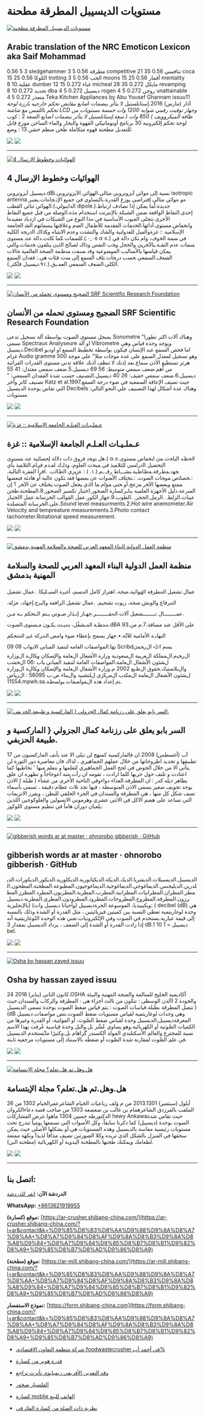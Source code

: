 # مستويات الديسيبل المطرقة مطحنة

<a href="https://swt.shibang-china.com/?l=ar&img&k=%D9%85%D8%B3%D8%AA%D9%88%D9%8A%D8%A7%D8%AA+%D8%A7%D9%84%D8%AF%D9%8A%D8%B3%D9%8A%D8%A8%D9%84+%D8%A7%D9%84%D9%85%D8%B7%D8%B1%D9%82%D8%A9+%D9%85%D8%B7%D8%AD%D9%86%D8%A9" target="_blank">![مستويات الديسيبل المطرقة مطحنة](http://static.shibang-china.com/all-800x300/328.jpg)</a>

## Arabic translation of the NRC Emoticon Lexicon aka Saif Mohammad
0.56 5 3 sledgehammer مطرقة 0.56 5 3 competitive تنافسي 0.56 35 21 coca الكوكا 0.56 25 15 trotting الخب 0.56 5 3 moons أقمار 0.56 25 15 mentality عقلية.10 8 dumber غباء 0.272 15 12 micheal مايكل 0.272 35 28 revamping تجديد 0.272 10 8 dba ديسيبل 0.272 5 4 rogen روجن 0.272 5 4 unattainable متعذر 0.272 5 4.Teka Kitchen Appliances by Abu Yousef Ghannam issuu11 آذار (مارس) 2016.إﺳﺘﺎﻧﻠﺴﺘﻴﻞ ﻻ ﻳﺘﺄﺛﺮ ﺑﺒﺼﻤﺎت ا*ﺻﺎﺑﻊ ﻣﻘﺎﺑﺾ ﺗﺤﻜﻢ ﺧﺎرﺟﻴﻪ ﺑﺎرزة ﻟﻮﺣﺔ ﺗﺤﻜﻢ ﺑﺎﻟﻠﻤﺲ ﻣﻊ ﺷﺎﺷﺔ LCD وﺟﻬﺎز ﺗﻮﻗﻴﺖ رﻗﻤﻲ ﺷﻮاﻳﻪ 1200 وات ﺧﻤﺴﺔ ﻣﺴﺘﻮﻳﺎت ﻣﻦ ﻃﺎﻗﺔ اﻟﻤﻴﻜﺮووﻳﻒ ) 850 وات ( ﺳﻌﺔ.إﺳﺘﺎﻧﻠﺴﺘﻴﻞ ﻻ ﻳﺘﺄﺛﺮ ﺑﺒﺼﻤﺎت ا*ﺻﺎﺑﻊ اﻟﺴﻌﺔ 2 : ﻛﻮب ﻟﻮﺣﺔ ﺗﺤﻜﻢ إﻟﻜﺘﺮوﻧﻴﺔ 30 ﺑﺮﻧﺎﻣﺞ أوﺗﻮﻣﺎﺗﻴﻜﻲ اﻟﻘﻬﻮة واﻟﺒﺨﺎر واﻟﻤﺎء اﻟﺴﺎﺧﻦ ﻣﻮزع ﻗﺎﺑﻞ ﻟﻠﺘﻌﺪﻳﻞ ﻣﻄﺤﻨﺔ ﻗﻬﻮه ﻣﺘﻜﺎﻣﻠﺔ ﻃﺤﻦ ﻣﻨﻈﻢ ﺧﺸﻦ 13 : وﺿﻊ.


<a href="https://whatsapp.shibangsoft.com/WhatsApp.php" target="_blank" title="WhatsApp">![](http://static.shibang-china.com/icon/whatsapp.png)</a> <a href="https://swt.shibang-china.com/?l=ar&icon&k=%D9%85%D8%B3%D8%AA%D9%88%D9%8A%D8%A7%D8%AA+%D8%A7%D9%84%D8%AF%D9%8A%D8%B3%D9%8A%D8%A8%D9%84+%D8%A7%D9%84%D9%85%D8%B7%D8%B1%D9%82%D8%A9+%D9%85%D8%B7%D8%AD%D9%86%D8%A9" target="_blank">![](http://static.shibang-china.com/icon/chat-ar.png)</a>

---

<a href="https://swt.shibang-china.com/?l=ar&img&k=%D9%85%D8%B3%D8%AA%D9%88%D9%8A%D8%A7%D8%AA+%D8%A7%D9%84%D8%AF%D9%8A%D8%B3%D9%8A%D8%A8%D9%84+%D8%A7%D9%84%D9%85%D8%B7%D8%B1%D9%82%D8%A9+%D9%85%D8%B7%D8%AD%D9%86%D8%A9" target="_blank">![4 اﻟﻬﻮاﺋﻴﺎت وﺧﻄﻮط اﻹرﺳﺎل](http://static.shibang-china.com/all-800x300/750.jpg)</a>

## 4 اﻟﻬﻮاﺋﻴﺎت وﺧﻄﻮط اﻹرﺳﺎل
دﻳﺴﻴﺒﻞ ﺁﻳﺰوﺗﺮوﺑﻲ.dBi.ﻧﺴﺒﺔ إﻟﻰ هﻮاﺋﻲ ﺁﻳﺰوﺗﺮوﺑﻲ ﻣﺜﺎﻟﻲ.اﻟﻬﻮاﺋﻲ اﻵﻳﺰوﺗﺮوﺑﻲ isotropic antenna.هﻮ هﻮاﺋﻲ ﻣﺜﺎﻟﻲ إﻓﺘﺮاﺿﻲ ﻳﻮزع اﻟﻘﺪرة.ﺑﺎﻟﺘﺴﺎوي ﻓﻲ ﺟﻤﻴﻊ اﻹﺗ.ﺠﺎهﺎت.ﻳﻌﺘﺒﺮ اﻟﻬﻮاﺋﻲ ﺛﻨﺎﺋﻲ اﻟﻘﻄﺐ.(.اﻟﺪاﻳﺒﻮﻟﻲ dipole.).ﺟﺪﻳﺪة.آﻤﺎ ﻳﻤﻜﻦ إذا ﺗﺼﺎدف ارﺗﺒﺎط إﺣﺪى.اﻟﻨﻘﺎط اﻟﻮاﻗﻌﺔ ﺿﻤﻦ اﻟﺸﺒﻜﺔ ﺑﺎﻹﻧﺘﺮﻧﺖ اﺳﺘﺨﺪام هﺬﻩ.اﻟﻮﺻﻠﺔ ﻣﻦ ﻗﺒﻞ ﺟﻤﻴﻊ اﻟﻨﻘﺎط اﻷﺧﺮى.ﺗﺘﺠﻠﻰ اﻟﻌﻴﻮب اﻷﺳﺎﺳﻴﺔ ﻓﻲ هﺬا اﻟﻨﻮع ﻣﻦ اﻟﺸﺒﻜﺎت ﻓﻲ ازدﻳﺎد ﺗﻌﻘﻴﺪهﺎ واﻧﺨﻔﺎض.ﻣﺴﺘﻮى.أداﺋﻬﺎ.ﺍﻟﺨﺩﻤﺎﺕ ﺍﻟﻤﻘﺩﻤﺔ ﻟﻸﻁﻔﺎل ﺍﻟﺼﻡ ﻭﻋﻼﻗﺘﻬﺎ ﺒﺴﻤﺎﺘﻬﻡ ﺍﻟﺸ الجامعة الإسلامية :: غزةﻭﺍﻟﻤﻴل ﻟﻠﻌﺩﻭﺍﻨﻴﺔ ﻭﺍﻟﺸﻙ ﻭﺍﻟﺘﺸﺘﺕ ﻭﻋﺩﻡ ﺍﻻﻨﺘﺒﺎﻩ ﻭﻜﺫﻟﻙ ﺍﻟﺩﺭﺠﺔ ﺍﻟﻜﻠﻴﺔ ﻟﻠﺴﻤﺎﺕ ﻜﻤﺎ ﻜﺎﻨﺕ.ﺩﺍﻟﺔ ﻋﻨﺩ ﻤﺴﺘﻭﻯ.(.٠,٠٥ α ≤.) ﻓﻲ ﺴﻤﺔ ﺍﻟﺨﻭﻑ، ﻭﻟﻡ ﺘﻜﻥ ﺩﺍﻟﺔ ﻓﻲ ﺴﻤﺎﺕ ﻋﺩﻡ ﺍﻟﺜﻘـﺔ.ﺒﺎﻵﺨﺭﻴﻥ ﻭﺍﻟﺨﺠل ﻭﺤﺏ ﺍﻟﻨﻔﺱ ﻭﺫﻟﻙ ﻟﺼﺎﻟﺢ ﺍﻟﺫﻴﻥ ﻴﺘﻠﻘﻭﻥ ﺨﺩﻤﺎﺕ.ﻭﺍﻟﺘﻲ ﻴﻤﻜﻥ ﻗﻴﺎﺴﻬﺎ ﺒﺎﻷﺴﺎﻟﻴﺏ ﺍﻟﻤﻭﻀﻭﻋﻴﺔ ﻭﻗﺩ ﺼﻨﻔﺕ ﻤﻨﻅﻤﺔ ﺍﻟﺼﺤﺔ ﺍﻟﻌﺎﻟﻤﻴﺔ ﺤﺎﻻﺕ ﺍﻟﻀﻌﻑ.ﺍﻟﺴﻤﻌﻲ ﺤﺴﺏ ﺩﺭﺠﺎﺕ ﺘﻠﻑ ﺍﻟﺴﻤﻊ ﺇﻟﻰ ﺴﺕ ﻓﺌﺎﺕ ﻫﻲ.: ﻓﻘﺩﺍﻥ ﺍﻟﺴﻤﻊ ﺍﻟﻜﻠﻰ.ﺍﻟﻀﻌﻑ ﺍﻟﺴﻤﻌﻲ ﺍﻟﻌﻤ.ﻴﻕ.(.٩١.ﺩﻴﺴﻴﺒل ﻓﺄﻜﺜﺭ.).


<a href="https://whatsapp.shibangsoft.com/WhatsApp.php" target="_blank" title="WhatsApp">![](http://static.shibang-china.com/icon/whatsapp.png)</a> <a href="https://swt.shibang-china.com/?l=ar&icon&k=%D9%85%D8%B3%D8%AA%D9%88%D9%8A%D8%A7%D8%AA+%D8%A7%D9%84%D8%AF%D9%8A%D8%B3%D9%8A%D8%A8%D9%84+%D8%A7%D9%84%D9%85%D8%B7%D8%B1%D9%82%D8%A9+%D9%85%D8%B7%D8%AD%D9%86%D8%A9" target="_blank">![](http://static.shibang-china.com/icon/chat-ar.png)</a>

---

<a href="https://swt.shibang-china.com/?l=ar&img&k=%D9%85%D8%B3%D8%AA%D9%88%D9%8A%D8%A7%D8%AA+%D8%A7%D9%84%D8%AF%D9%8A%D8%B3%D9%8A%D8%A8%D9%84+%D8%A7%D9%84%D9%85%D8%B7%D8%B1%D9%82%D8%A9+%D9%85%D8%B7%D8%AD%D9%86%D8%A9" target="_blank">![الضجيج ومستوى تحمله من الأنسان SRF Scientific Research Foundation](http://static.shibang-china.com/all-800x300/1148.jpg)</a>

## الضجيج ومستوى تحمله من الأنسان SRF Scientific Research Foundation
يسجل مستوى الصوت بواسطة آلة تسجيل تدعى Sonometre وهناك آلات اكثر تطورا&quot; تسمى Spectraux Analyseure او آلة Vibrometre ويوجد وحدة قياس وهي ديسيبل.Decibel اما فحص السمع عند الإنسان فيكون بواسطة تخطيط السمع او اوديو غرام Audio gramme وهو تسجيل لمعدل السمع على عدة موجات مثلا&quot; على موجة 500 هرتز تستطيع الأذن سماع.بعد إذنك لا تنظف أذنك علاقة تدني مستوى القدرات القرائية من أهم.ضعف سمعي متوسط: 56 69 ديسيبل.5.ضعف سمعي معتدل: 41 55 ديسيبل.6.ضعف سمعي خفيف: 26 40 ديسيبل.التصنيف حسب شدة الفقدان السمعي: &quot; تصنيف كاتز وآخر Katz et al.1997.حيث تصنف الإعاقة السمعية في ضوء درجة السمع التي تقاس بوحدة الديسبيل Decibels وهناك عدة أشكال لهذا التصنيف علي النحو التالي: مستويات.


<a href="https://whatsapp.shibangsoft.com/WhatsApp.php" target="_blank" title="WhatsApp">![](http://static.shibang-china.com/icon/whatsapp.png)</a> <a href="https://swt.shibang-china.com/?l=ar&icon&k=%D9%85%D8%B3%D8%AA%D9%88%D9%8A%D8%A7%D8%AA+%D8%A7%D9%84%D8%AF%D9%8A%D8%B3%D9%8A%D8%A8%D9%84+%D8%A7%D9%84%D9%85%D8%B7%D8%B1%D9%82%D8%A9+%D9%85%D8%B7%D8%AD%D9%86%D8%A9" target="_blank">![](http://static.shibang-china.com/icon/chat-ar.png)</a>

---

<a href="https://swt.shibang-china.com/?l=ar&img&k=%D9%85%D8%B3%D8%AA%D9%88%D9%8A%D8%A7%D8%AA+%D8%A7%D9%84%D8%AF%D9%8A%D8%B3%D9%8A%D8%A8%D9%84+%D8%A7%D9%84%D9%85%D8%B7%D8%B1%D9%82%D8%A9+%D9%85%D8%B7%D8%AD%D9%86%D8%A9" target="_blank">![ﻋـﻤﻠـﻴـﺎﺕ ﺍﻟﻌـﻠـﻡ الجامعة الإسلامية :: غزة](http://static.shibang-china.com/all-800x300/696.jpg)</a>

## ﻋـﻤﻠـﻴـﺎﺕ ﺍﻟﻌـﻠـﻡ الجامعة الإسلامية :: غزة
ﻫل ﺘﻭﺠﺩ ﻓﺭﻭﻕ ﺫﺍﺕ ﺩﻻﻟﺔ ﺇﺤﺼﺎﺌﻴﺔ ﻋﻨﺩ ﻤﺴﺘﻭﻯ.( α.≤.ﻻﺤﻅﻪ ﺍﻟﺒﺎﺤﺙ ﻤﻥ ﺍﻨﺨﻔﺎﺽ ﻤﺴﺘﻭﻯ ﺍﻟﺘﺤﺼﻴل ﺍﻟﺩﺭﺍﺴﻲ ﻟﻠﺘﻼﻤﻴﺫ ﻓﻲ ﻤﺒﺤﺙ ﺍﻟﻌﻠﻭﻡ، ﻭﺫﻟـﻙ ﻟﻌـﺩﻡ ﻗﻴـﺎﻡ.ﺍﻟﺘﻼﻤﻴﺫ ﺒﺄﻱ ﺠﻬﺩ.ﻤﻁﺭﻗﺔ.ﻤﻁﺎﻁﻴﺔ.ﻨﺸـــﺎﻁ ﺭﻗـ.ـﻡ.(.١. ) : ﻋﺯﻴﺯﻱ ﺍﻟﻁﺎﻟﺏ. .ﺍﻗﺭﺃ ﺍﻟﻔﻘﺭﺓ ﺍﻟﺘﺎﻟﻴﺔ. :.ﺨﺼﺎﺌﺹ ﻤﻭﺠﺎﺕ ﺍﻟﺼﻭﺕ. :.ﺘﺨﺘﻠﻑ ﺍﻷﺼﻭﺍﺕ ﻋﻥ ﺒﻌﻀﻬﺎ ﻓﻘﺩ ﺘﻜﻭﻥ ﻋﺎﻟﻴﺔ ﺃﻭ ﻫﺎﺩﺌﺔ ﻓﺒﻌﻀﻬﺎ ﻤﻤﺘﻊ ﻭﺒﻌﻀﻬﺎ ﺍﻵﺨﺭ ﻤﺯﻋﺞ.ﺃﻭ ﺤﺘﻰ ﻤﺅﻟﻡ ﻤﺎ ﺍﻟﺫﻱ ﻴﺠﻌل ﺍﻟﺼﻭﺕ ﻴﺨﺘﻠﻑ ﻋﻥ ﺍﻵﺨﺭ ؟ ﺇﻥ ﺍﻟﺴﺭﻋﺔ.دليل الأجهزة العلمية ينايركسارة الصخور.اختبار تكسير الصخور.8.المطحنة.طحن عينات.الزلط. .الرمل.الحجر. .الطوب.9.جهاز الكور.عمل القوالب الخرسانة.عمل االختبار على.الخرسانة المتصلدة.Sound level measurments.2.Hot wire anemometer.Air Velocity and tempreature measurements.3.Photo contact tachometer.Rotational speed measurement.


<a href="https://whatsapp.shibangsoft.com/WhatsApp.php" target="_blank" title="WhatsApp">![](http://static.shibang-china.com/icon/whatsapp.png)</a> <a href="https://swt.shibang-china.com/?l=ar&icon&k=%D9%85%D8%B3%D8%AA%D9%88%D9%8A%D8%A7%D8%AA+%D8%A7%D9%84%D8%AF%D9%8A%D8%B3%D9%8A%D8%A8%D9%84+%D8%A7%D9%84%D9%85%D8%B7%D8%B1%D9%82%D8%A9+%D9%85%D8%B7%D8%AD%D9%86%D8%A9" target="_blank">![](http://static.shibang-china.com/icon/chat-ar.png)</a>

---

<a href="https://swt.shibang-china.com/?l=ar&img&k=%D9%85%D8%B3%D8%AA%D9%88%D9%8A%D8%A7%D8%AA+%D8%A7%D9%84%D8%AF%D9%8A%D8%B3%D9%8A%D8%A8%D9%84+%D8%A7%D9%84%D9%85%D8%B7%D8%B1%D9%82%D8%A9+%D9%85%D8%B7%D8%AD%D9%86%D8%A9" target="_blank">![منظمة العمل الدولية البناء المعهد العربي للصحة والسلامة المهنية بدمشق](http://static.shibang-china.com/all-800x300/833.jpg)</a>

## منظمة العمل الدولية البناء المعهد العربي للصحة والسلامة المهنية بدمشق
ﻋﻤﺎﻝ ﺗﺸﻐﻴﻞ ﺍﳌﻄﺮﻗﺔ ﺍﳍﻮﺍﺋﻴﺔ.ﺿﺠﺔ، ﺍﻫﺘﺰﺍﺯ ﻛﺎﻣﻞ ﺍﳉﺴﻢ، ﺃﻏﱪﺓ ﺍﻟﺴﻴ.ﻠﻴﻜﺎ. .ﻋﻤﺎﻝ ﺗﺸﻐﻴﻞ ﺍﳌﺮﻓﺎﻉ ﻭﺍﻟﻮﻧﺶ.ﺿﺠﺔ، ﺯﻳﻮﺕ ﺗﺸﺤﻴﻢ. .ﻋﻤﺎﻝ ﺗﺸﻐﻴﻞ ﺍﻟﺮﺍﻓﻌﺔ ﻭﺍﻟﱪﺝ.ﺇﺟﻬﺎﺩ، ﻋﺰﻟﺔ. .ﻋﻤــــــــﺎﻝ ﺗــــــــﺸﻐﻴﻞ ﺁﻻﺕ ﺍﳊﻔــــــــﺮ.ﺟﻬـﺎﺯ ﺇﻧـﺬﺍﺭ ﺻـﻮﺗﻲ ﻳـﺘﻢ ﺍﻟـﺘﺤﻜﻢ ﺑـﻪ ﻣـﻦ ﳏﻄـﺔ ﺍﳌـﺸﻐﱢﻞ، ﲝﻴـﺚ ﻳﻜـﻮﻥ ﻣـﺴﺘﻮﻯ.ﺍﻟﺼﻮﺕ.dBA 93.ﻋﻠﻰ ﺍﻷﻗﻞ ﻋﻨﺪ ﻣﺴﺎﻓﺔ.7.ﻡ ﻣﻦ ﺍﻟﻨﻬﺎﻳ.ﺔ ﺍﻷﻣﺎﻣﻴﺔ ﻟﻶﻟﺔ.•.ﺟﻬﺎﺯ ﻳﺴﻤﺢ ﺑﺈﻋﻄﺎﺀ ﺿﻮﺀ ﻭﺍﻣﺾ.ﺍﳊﺮﻛﺔ ﻏﲑ ﺍﳌﺘﺤﻜﻢ ﲠﺎ.المواصفات العامه لتنفيذ المباني الابواب 06 09 Scribdﺒﺴﻡ ﺍﷲ ﺍﻝﺭﺤﻤﻥ ﺍﻝﺭﺤﻴﻡ.ﺍﻝﻤﻤﻠﻜﺔ ﺍﻝﻌﺭﺒﻴﺔ ﺍﻝﺴﻌﻭﺩﻴﺔ ﻭﺯﺍﺭﺓ ﺍﻷﺸﻐﺎل ﺍﻝﻌﺎﻤﺔ ﻭﺍﻹﺴﻜﺎﻥ ﻭﻜﺎﻝﺔ ﺍﻝﻭﺯﺍﺭﺓ ﻝﺸﺌﻭﻥ ﺍﻷﺸﻐﺎل ﺍﻝﻌﺎﻤﺔ.ﺍﻟﻤﻮﺍﺻﻔﺎﺕ ﺍﻟﻌﺎﻣﺔ ﻟﺘﻨﻔﻴﺬ ﺍﻟﻤﺒﺎﻧﻲ ﺒﺎﺏ :06 ﺍﻝﺨﺸﺏ ﻭﺍﻝﺒﻼﺴﺘﻴﻙ.ﺤﻘﻭﻕ ﺍﻝﻁﺒﻊ 2002 ﻡ.ﻭﺯﺍﺭﺓ ﺍﻷﺸﻐﺎل ﺍﻝﻌﺎﻤﺔ ﻭﺍﻹﺴﻜﺎﻥ ﻭﻜﺎﻝﺔ ﺍﻝﻭﺯﺍﺭﺓ ﻝﺸﺌﻭﻥ ﺍﻷﺸﻐﺎل ﺍﻝﻌﺎﻤﺔ ﺍﻝﻤﻜﺘﺏ ﺍﻝﻤﺭﻜﺯﻱ ﻝﻠﺘﺸﻴﻴﺩ ﻭﺍﻝﺒﻨﺎﺀ ﺹ.ﺏ 56095 : ﺍﻝﺭﻴﺎﺽ 11554.mpwh.sa.ﺘﻡ ﺇﻋﺩﺍﺩ ﻫﺫﻩ ﺍﻝﻤﻭﺍﺼﻔﺎﺕ ﺒﻭﺍﺴﻁﺔ.


<a href="https://whatsapp.shibangsoft.com/WhatsApp.php" target="_blank" title="WhatsApp">![](http://static.shibang-china.com/icon/whatsapp.png)</a> <a href="https://swt.shibang-china.com/?l=ar&icon&k=%D9%85%D8%B3%D8%AA%D9%88%D9%8A%D8%A7%D8%AA+%D8%A7%D9%84%D8%AF%D9%8A%D8%B3%D9%8A%D8%A8%D9%84+%D8%A7%D9%84%D9%85%D8%B7%D8%B1%D9%82%D8%A9+%D9%85%D8%B7%D8%AD%D9%86%D8%A9" target="_blank">![](http://static.shibang-china.com/icon/chat-ar.png)</a>

---

<a href="https://swt.shibang-china.com/?l=ar&img&k=%D9%85%D8%B3%D8%AA%D9%88%D9%8A%D8%A7%D8%AA+%D8%A7%D9%84%D8%AF%D9%8A%D8%B3%D9%8A%D8%A8%D9%84+%D8%A7%D9%84%D9%85%D8%B7%D8%B1%D9%82%D8%A9+%D9%85%D8%B7%D8%AD%D9%86%D8%A9" target="_blank">![السر بابو يعلق على رزنامة كمال الجزولي { الماركسية و طبيعة الحزبفي.](http://static.shibang-china.com/all-800x300/163.jpg)</a>

## السر بابو يعلق على رزنامة كمال الجزولي { الماركسية و طبيعة الحزبفي.
17 آب (أغسطس) 2008.ان فالماركسية كمنهج لن تبلى الا عند يأنف الماركسيون من تطبيقها و تجديد اطروحاتها من خلال عملهم الجماهيري ، لذاك فان معاصرة دور الثورة لن يتأتى الا من خلال الخوض في لجج العمل الجماهيري لنَعلمها و نتعلم منها &#39; نخاطبها كما اعتادت و تلتف حول حزبها كلما ارادت ، تقومه ان رأت منه اعوجاجاُ و تطهره ان علق بطاهر ذيله كدر : ان المطرقة.الغذاء دواءوفي الناحية الأُخرى من غشاء ( طبلة ) الاذن يوجد تجويف صغير يسمى الاذن المتوسطة ، فيها نجد ثلاث عظام دقيقة ، تسمى بأسماء تصف شكل كل منها ، هي المطرقة والسندان.في الجزء الخلفي للبطن ، ويفرز الانزيمات التي تساعد على هضم الاكل في الاثني عشري وهرموني الانسولين والغلوكوجين اللذين يلعبان دوران هاماً في تنظيم مستوى اللوكوز.


<a href="https://whatsapp.shibangsoft.com/WhatsApp.php" target="_blank" title="WhatsApp">![](http://static.shibang-china.com/icon/whatsapp.png)</a> <a href="https://swt.shibang-china.com/?l=ar&icon&k=%D9%85%D8%B3%D8%AA%D9%88%D9%8A%D8%A7%D8%AA+%D8%A7%D9%84%D8%AF%D9%8A%D8%B3%D9%8A%D8%A8%D9%84+%D8%A7%D9%84%D9%85%D8%B7%D8%B1%D9%82%D8%A9+%D9%85%D8%B7%D8%AD%D9%86%D8%A9" target="_blank">![](http://static.shibang-china.com/icon/chat-ar.png)</a>

---

<a href="https://swt.shibang-china.com/?l=ar&img&k=%D9%85%D8%B3%D8%AA%D9%88%D9%8A%D8%A7%D8%AA+%D8%A7%D9%84%D8%AF%D9%8A%D8%B3%D9%8A%D8%A8%D9%84+%D8%A7%D9%84%D9%85%D8%B7%D8%B1%D9%82%D8%A9+%D9%85%D8%B7%D8%AD%D9%86%D8%A9" target="_blank">![gibberish words ar at master · ohnorobo gibberish · GitHub](http://static.shibang-china.com/all-800x300/831.jpg)</a>

## gibberish words ar at master · ohnorobo gibberish · GitHub
الديسيبل.الديسيبلات.الديفتريا.الديك.الديكة.الديكتاتورية.الديكلوريد.الديكور.الديكورات.الديلدرين.الديليجنس.الديماغوجي.الديماغوجية.الديماغوجيون.المطبوعة.المطحنة.المطحون.المطر.المطران.المطرانيات.المطرانية.المطرب.المطربة.المطربون.المطرد.المطرز.المطرزون.المطرقة.المطروح.المطروحات.المطرود.المطرودون.المطري.المطرية.ديسيبل ويكيبيديا، الموسوعة الحرةديسيبل (وأحيانا ديسيبل وات) (بالإنجليزية: ( decibel (dB) هي وحدة لوغاريتمية تعطي النسبة بين كميتين فيزيائيتين ، مثل القدرة أو الشدة وذلك بالنسبة إلى قيمة عيارية.يستخدم في الصوت وفي الإلكترونيات.تعني هذه الوحدة اللوغاريتمية أنه إذا زادت القدرة أو الشدة إلى الضعف ، يزداد الديسيبل بمقدار 3 dB.1 ديسيبل = 1 10 bel.


<a href="https://whatsapp.shibangsoft.com/WhatsApp.php" target="_blank" title="WhatsApp">![](http://static.shibang-china.com/icon/whatsapp.png)</a> <a href="https://swt.shibang-china.com/?l=ar&icon&k=%D9%85%D8%B3%D8%AA%D9%88%D9%8A%D8%A7%D8%AA+%D8%A7%D9%84%D8%AF%D9%8A%D8%B3%D9%8A%D8%A8%D9%84+%D8%A7%D9%84%D9%85%D8%B7%D8%B1%D9%82%D8%A9+%D9%85%D8%B7%D8%AD%D9%86%D8%A9" target="_blank">![](http://static.shibang-china.com/icon/chat-ar.png)</a>

---

<a href="https://swt.shibang-china.com/?l=ar&img&k=%D9%85%D8%B3%D8%AA%D9%88%D9%8A%D8%A7%D8%AA+%D8%A7%D9%84%D8%AF%D9%8A%D8%B3%D9%8A%D8%A8%D9%84+%D8%A7%D9%84%D9%85%D8%B7%D8%B1%D9%82%D8%A9+%D9%85%D8%B7%D8%AD%D9%86%D8%A9" target="_blank">![Osha by hassan zayed issuu](http://static.shibang-china.com/all-800x300/1430.jpg)</a>

## Osha by hassan zayed issuu
24 كانون الثاني (يناير) 2016.OSHA أكاديمية الخليج للسالمة والصحة المهنية والبيئة والجودة 2 األذن الوسطى : تتكون من ثالث أجزاء هى : المطرقة والركاب والسندان.حيث تتصل المطرقة بطبلة.قياسات الصوت : يتم قياس ضغط الصوت بوحدة تسمى الديسيبل ) (dB وهى وحدات لوغاريثمية لقياس مستويات ضغط الصوت.تنص مواصفات.ديسيبل المعرفةديسيبل.الديسيبل وحدة لقياس ضغط الصَّوت، أو الفولتية، أو القدرة وغيرها من الكميات الصَّوتية أو الكهربائية.وهو يساوي عُشْر بل.والبل وحدة قياسية عُرفت بهذا الاسم نسبة للمخترع والعالم الأسكتلندي المولد ألكسندر گراهام بل.وكثيرًا مايُستخدم الديسيبل في علم الصَّوت لمقارنة شدة الصَّوت أو ضغطه بالاستناد إلى مستويات مرجعية ثابتة.


<a href="https://whatsapp.shibangsoft.com/WhatsApp.php" target="_blank" title="WhatsApp">![](http://static.shibang-china.com/icon/whatsapp.png)</a> <a href="https://swt.shibang-china.com/?l=ar&icon&k=%D9%85%D8%B3%D8%AA%D9%88%D9%8A%D8%A7%D8%AA+%D8%A7%D9%84%D8%AF%D9%8A%D8%B3%D9%8A%D8%A8%D9%84+%D8%A7%D9%84%D9%85%D8%B7%D8%B1%D9%82%D8%A9+%D9%85%D8%B7%D8%AD%D9%86%D8%A9" target="_blank">![](http://static.shibang-china.com/icon/chat-ar.png)</a>

---

<a href="https://swt.shibang-china.com/?l=ar&img&k=%D9%85%D8%B3%D8%AA%D9%88%D9%8A%D8%A7%D8%AA+%D8%A7%D9%84%D8%AF%D9%8A%D8%B3%D9%8A%D8%A8%D9%84+%D8%A7%D9%84%D9%85%D8%B7%D8%B1%D9%82%D8%A9+%D9%85%D8%B7%D8%AD%D9%86%D8%A9" target="_blank">![هل.وهل.ثم هل.تعلم؟ مجلة الإبتسامة](http://static.shibang-china.com/all-800x300/370.jpg)</a>

## هل.وهل.ثم هل.تعلم؟ مجلة الإبتسامة
26 أيلول (سبتمبر) 2013.1301 من م ؤلف رباعيات الخيام الشاعرعمرالخيام 1302 من الملقب بالفرزدق الشاعرهمام بن غالب بن صعصعة 1303 من صاحب قصة دعاءالكروان الدكتورطه حسين 1304 ماهوا.عرض المشاركات hewy Ankawaحيث تقاس شدة الصوت بوحدة (ديسيبل) كما ذكرنا سابقاً، وكل الأصوات التي نسمعها يومياً تندرج تحت مستويات رئيسية مقاسة بالديسيبل وهذه المستويات هي.أو بشكلها الأصلى حيث يمكن سحقها في المنزل بالشكل الذي تريده وكلا الصورتين تضيف مذاقآ لذيذآ ونكهة ممتعة لطعامك ويمكنك طحنها بالمطحنة اليدوية أو الكهربائية (مطحنة البن).


<a href="https://whatsapp.shibangsoft.com/WhatsApp.php" target="_blank" title="WhatsApp">![](http://static.shibang-china.com/icon/whatsapp.png)</a> <a href="https://swt.shibang-china.com/?l=ar&icon&k=%D9%85%D8%B3%D8%AA%D9%88%D9%8A%D8%A7%D8%AA+%D8%A7%D9%84%D8%AF%D9%8A%D8%B3%D9%8A%D8%A8%D9%84+%D8%A7%D9%84%D9%85%D8%B7%D8%B1%D9%82%D8%A9+%D9%85%D8%B7%D8%AD%D9%86%D8%A9" target="_blank">![](http://static.shibang-china.com/icon/chat-ar.png)</a>

---
## اتصل بنا:

**الدردشة الآن:** [انقر للدردشة](https://swt.shibang-china.com?l=ar&contact&k=%D9%85%D8%B3%D8%AA%D9%88%D9%8A%D8%A7%D8%AA+%D8%A7%D9%84%D8%AF%D9%8A%D8%B3%D9%8A%D8%A8%D9%84+%D8%A7%D9%84%D9%85%D8%B7%D8%B1%D9%82%D8%A9+%D9%85%D8%B7%D8%AD%D9%86%D8%A9)

**WhatsApp:**  [+8613621919955](https://whatsapp.shibangsoft.com/WhatsApp.php)

**موقع (كسارة):** [https://ar-crusher.shibang-china.com/](https://ar-crusher.shibang-china.com/?l=ar&contact&k=%D9%85%D8%B3%D8%AA%D9%88%D9%8A%D8%A7%D8%AA+%D8%A7%D9%84%D8%AF%D9%8A%D8%B3%D9%8A%D8%A8%D9%84+%D8%A7%D9%84%D9%85%D8%B7%D8%B1%D9%82%D8%A9+%D9%85%D8%B7%D8%AD%D9%86%D8%A9)

**موقع (مطحنة):** [https://ar-mill.shibang-china.com/](https://ar-mill.shibang-china.com/?l=ar&contact&k=%D9%85%D8%B3%D8%AA%D9%88%D9%8A%D8%A7%D8%AA+%D8%A7%D9%84%D8%AF%D9%8A%D8%B3%D9%8A%D8%A8%D9%84+%D8%A7%D9%84%D9%85%D8%B7%D8%B1%D9%82%D8%A9+%D9%85%D8%B7%D8%AD%D9%86%D8%A9)

**نموذج الاستفسار:** [https://form.shibang-china.com](https://form.shibang-china.com?l=ar&contact&k=%D9%85%D8%B3%D8%AA%D9%88%D9%8A%D8%A7%D8%AA+%D8%A7%D9%84%D8%AF%D9%8A%D8%B3%D9%8A%D8%A8%D9%84+%D8%A7%D9%84%D9%85%D8%B7%D8%B1%D9%82%D8%A9+%D9%85%D8%B7%D8%AD%D9%86%D8%A9)

* [شركة منظمة التعاون الاقتصادي foodwastecrusher في أحمد أب%](../25/%D8%B4%D8%B1%D9%83%D8%A9%20%D9%85%D9%86%D8%B8%D9%85%D8%A9%20%D8%A7%D9%84%D8%AA%D8%B9%D8%A7%D9%88%D9%86%20%D8%A7%D9%84%D8%A7%D9%82%D8%AA%D8%B5%D8%A7%D8%AF%D9%8A%20foodwastecrusher%20%D9%81%D9%8A%20%D8%A3%D8%AD%D9%85%D8%AF%20%D8%A3%D8%A8%25.md)

* [قدرة هوبر من كسارة](../24/%D9%82%D8%AF%D8%B1%D8%A9%20%D9%87%D9%88%D8%A8%D8%B1%20%D9%85%D9%86%20%D9%83%D8%B3%D8%A7%D8%B1%D8%A9.md)

* [وقد التعدين الأفريقي زيمبابوي تأثرت تراجع](../23/%D9%88%D9%82%D8%AF%20%D8%A7%D9%84%D8%AA%D8%B9%D8%AF%D9%8A%D9%86%20%D8%A7%D9%84%D8%A3%D9%81%D8%B1%D9%8A%D9%82%D9%8A%20%D8%B2%D9%8A%D9%85%D8%A8%D8%A7%D8%A8%D9%88%D9%8A%20%D8%AA%D8%A3%D8%AB%D8%B1%D8%AA%20%D8%AA%D8%B1%D8%A7%D8%AC%D8%B9.md)

* [الفلسبار صخور](../21/%D8%A7%D9%84%D9%81%D9%84%D8%B3%D8%A8%D8%A7%D8%B1%20%D8%B5%D8%AE%D9%88%D8%B1.md)

* [كسارة moblie الهاتف للبيع](../25/%D9%83%D8%B3%D8%A7%D8%B1%D8%A9%20moblie%20%D8%A7%D9%84%D9%87%D8%A7%D8%AA%D9%81%20%D9%84%D9%84%D8%A8%D9%8A%D8%B9.md)

* [نظرية ذات الصلة من كسارة الفك في](../25/%D9%86%D8%B8%D8%B1%D9%8A%D8%A9%20%D8%B0%D8%A7%D8%AA%20%D8%A7%D9%84%D8%B5%D9%84%D8%A9%20%D9%85%D9%86%20%D9%83%D8%B3%D8%A7%D8%B1%D8%A9%20%D8%A7%D9%84%D9%81%D9%83%20%D9%81%D9%8A.md)